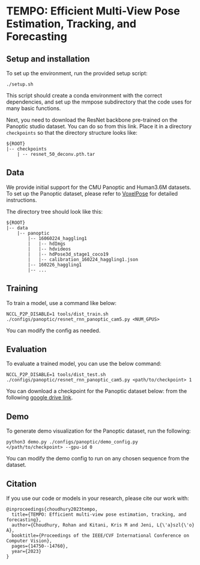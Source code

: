 # TEMPO: Efficient Multi-View Pose Estimation, Tracking, and Forecasting

## Setup and installation
To set up the environment, run the provided setup script:
```
./setup.sh
```

This script should create a conda environment with the correct dependencies, and set up the mmpose subdirectory that the code uses for many basic functions.

Next, you need to download the ResNet backbone pre-trained on the Panoptic studio dataset. You can do so from this link. Place it in a directory ```checkpoints``` so that
the directory structure looks like:
```
${ROOT}
|-- checkpoints
    | -- resnet_50_deconv.pth.tar
```

## Data 
We provide initial support for the CMU Panoptic and Human3.6M datasets. To set up the Panoptic dataset, please refer to [VoxelPose](https://github.com/microsoft/voxelpose-pytorch#data-preparation) for detailed instructions.

The directory tree should look like this:
```
${ROOT}
|-- data
    |-- panoptic
        |-- 16060224_haggling1
        |   |-- hdImgs
        |   |-- hdvideos
        |   |-- hdPose3d_stage1_coco19
        |   |-- calibration_160224_haggling1.json
        |-- 160226_haggling1  
        |-- ...
```

## Training
To train a model, use a command like below:
```
NCCL_P2P_DISABLE=1 tools/dist_train.sh ./configs/panoptic/resnet_rnn_panoptic_cam5.py <NUM_GPUS>
```

You can modify the config as needed.

## Evaluation
To evaluate a trained model, you can use the below command:

```
NCCL_P2P_DISABLE=1 tools/dist_test.sh ./configs/panoptic/resnet_rnn_panoptic_cam5.py <path/to/checkpoint> 1
```

You can download a checkpoint for the Panoptic dataset below: from the following [google drive link](https://drive.google.com/file/d/1cKKpvXVnUrdWwVBcttJjBzhE2HWT_a0P/view?usp=sharing).


## Demo

To generate demo visualization for the Panoptic dataset, run the following:
```
python3 demo.py ./configs/panoptic/demo_config.py </path/to/checkpoint> --gpu-id 0
```

You can modify the demo config to run on any chosen sequence from the dataset.

## Citation
If you use our code or models in your research, please cite our work with:
```
@inproceedings{choudhury2023tempo,
  title={TEMPO: Efficient multi-view pose estimation, tracking, and forecasting},
  author={Choudhury, Rohan and Kitani, Kris M and Jeni, L{\'a}szl{\'o} A},
  booktitle={Proceedings of the IEEE/CVF International Conference on Computer Vision},
  pages={14750--14760},
  year={2023}
}